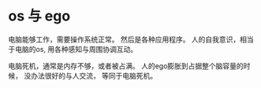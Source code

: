 # os 与 ego
电脑能够工作，需要操作系统正常。
然后是各种应用程序。
人的自我意识，相当于电脑的os,
用各种感知与周围协调互动。

电脑死机，通常是内存不够，或者被占满。
人的ego膨胀到占据整个脑容量的时候，
没办法很好的与人交流，
等同于电脑死机。
